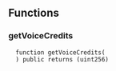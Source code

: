 


## Functions
### getVoiceCredits
```solidity
  function getVoiceCredits(
  ) public returns (uint256)
```




